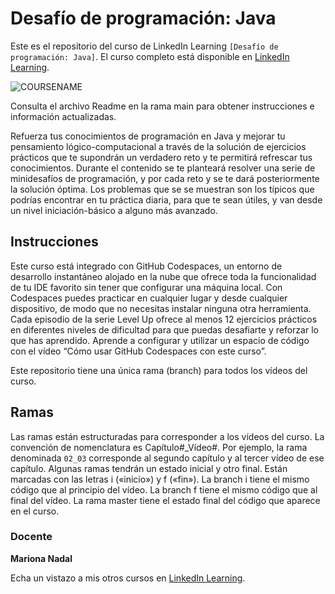 # Desafío de programación: Java		
Este es el repositorio del curso de LinkedIn Learning `[Desafío de programación: Java]`. El curso completo está disponible en [LinkedIn Learning][lil-course-url].

![COURSENAME][lil-thumbnail-url] 

Consulta el archivo Readme en la rama main para obtener instrucciones e información actualizadas.

Refuerza tus conocimientos de programación en Java y mejorar tu pensamiento lógico-computacional a través de la solución de ejercicios prácticos que te supondrán un verdadero reto y te permitirá refrescar tus conocimientos. Durante el contenido se te planteará resolver una serie de minidesafíos de programación, y por cada reto y se te dará posteriormente la solución óptima. Los problemas que se se muestran son los típicos que podrías encontrar en tu práctica diaria, para que te sean útiles, y van desde un nivel iniciación-básico a alguno más avanzado.

## Instrucciones

Este curso está integrado con GitHub Codespaces, un entorno de desarrollo instantáneo alojado en la nube que ofrece toda la funcionalidad de tu IDE favorito sin tener que configurar una máquina local. Con Codespaces puedes practicar en cualquier lugar y desde cualquier dispositivo, de modo que no necesitas instalar ninguna otra herramienta.
Cada episodio de la serie Level Up ofrece al menos 12 ejercicios prácticos en diferentes niveles de dificultad para que puedas desafiarte y reforzar lo que has aprendido. Aprende a configurar y utilizar un espacio de código con el vídeo “Cómo usar GitHub Codespaces con este curso”.

Este repositorio tiene una única rama (branch) para todos los vídeos del curso. 

## Ramas
Las ramas están estructuradas para corresponder a los vídeos del curso. La convención de nomenclatura es Capítulo#_Vídeo#. Por ejemplo, la rama denominada `02_03` corresponde al segundo capítulo y al tercer vídeo de ese capítulo. Algunas ramas tendrán un estado inicial y otro final. Están marcadas con las letras i («inicio») y f («fin»). La branch i tiene el mismo código que al principio del vídeo. La branch f tiene el mismo código que al final del vídeo. La rama master tiene el estado final del código que aparece en el curso.

### Docente

**Mariona Nadal**

Echa un vistazo a mis otros cursos en [LinkedIn Learning](https://www.linkedin.com/learning/instructors/mariona-nadal).

[0]: # (Replace these placeholder URLs with actual course URLs)
[lil-course-url]: https://www.linkedin.com/learning/desafio-de-programacion-java
[lil-thumbnail-url]: https://media.licdn.com/dms/image/C4D0DAQH2tEpDQ5GX6Q/learning-public-crop_675_1200/0/1668096644384?e=2147483647&v=beta&t=hopWc_U4D5D1qKrsHpe3vQH-s0jwjMGkm6ysMxjpSSo
